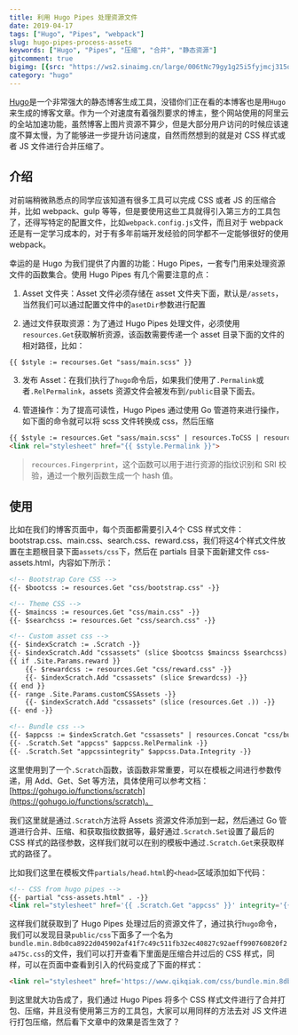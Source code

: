 ```yaml
---
title: 利用 Hugo Pipes 处理资源文件
date: 2019-04-17
tags: ["Hugo", "Pipes", "webpack"]
slug: hugo-pipes-process-assets
keywords: ["Hugo", "Pipes", "压缩", "合并", "静态资源"]
gitcomment: true
bigimg: [{src: "https://ws2.sinaimg.cn/large/006tNc79gy1g25i5fyjmcj315q0rtwnd.jpg", desc: "https://unsplash.com/photos/C87vfR6C_aE"}]
category: "hugo"
---
```


[Hugo](https://www.qikqiak.com/tags/hugo/)是一个非常强大的静态博客生成工具，没错你们正在看的本博客也是用`Hugo`来生成的博客文章。作为一个对速度有着强烈要求的博主，整个网站使用的阿里云的全站加速功能，虽然博客上图片资源不算少，但是大部分用户访问的时候应该速度不算太慢，为了能够进一步提升访问速度，自然而然想到的就是对 CSS 样式或者 JS 文件进行合并压缩了。

<!--more-->

## 介绍

对前端稍微熟悉点的同学应该知道有很多工具可以完成 CSS 或者 JS 的压缩合并，比如 webpack、gulp 等等，但是要使用这些工具就得引入第三方的工具包了，还得写特定的配置文件，比如`webpack.config.js`文件，而且对于 webpack 还是有一定学习成本的，对于有多年前端开发经验的同学都不一定能够很好的使用 webpack。

幸运的是 Hugo 为我们提供了内置的功能：Hugo Pipes，一套专门用来处理资源文件的函数集合。使用 Hugo Pipes 有几个需要注意的点：

1. Asset 文件夹：Asset 文件必须存储在 asset 文件夹下面，默认是`/assets`，当然我们可以通过配置文件中的`asetDir`参数进行配置

2. 通过文件获取资源：为了通过 Hugo Pipes 处理文件，必须使用`resources.Get`获取解析资源，该函数需要传递一个 asset 目录下面的文件的相对路径，比如：
```html
{{ $style := recourses.Get "sass/main.scss" }}
```

3. 发布 Asset：在我们执行了`hugo`命令后，如果我们使用了`.Permalink`或者`.RelPermalink`，assets 资源文件会被发布到`/public`目录下面去。
<!--adsense-text-->
4. 管道操作：为了提高可读性，Hugo Pipes 通过使用 Go 管道符来进行操作，如下面的命令就可以将 scss 文件转换成 css，然后压缩
```html
{{ $style := resources.Get "sass/main.scss" | resources.ToCSS | resources.Minify | resources.Fingerprint }}
<link rel="stylesheet" href="{{ $style.Permalink }}">
```

> `recources.Fingerprint`，这个函数可以用于进行资源的指纹识别和 SRI 校验，通过一个散列函数生成一个 hash 值。


## 使用
比如在我们的博客页面中，每个页面都需要引入4个 CSS 样式文件：bootstrap.css、main.css、search.css、reward.css，我们将这4个样式文件放置在主题根目录下面`assets/css`下，然后在 partials 目录下面新建文件 css-assets.html，内容如下所示：
```html
<!-- Bootstrap Core CSS -->
{{- $bootcss := resources.Get "css/bootstrap.css" -}}

<!-- Theme CSS -->
{{- $maincss := resources.Get "css/main.css" -}}
{{- $searchcss := resources.Get "css/search.css" -}}

<!-- Custom asset css -->
{{- $indexScratch := .Scratch -}}
{{- $indexScratch.Add "cssassets" (slice $bootcss $maincss $searchcss) -}}
{{ if .Site.Params.reward }}
    {{- $rewardcss := resources.Get "css/reward.css" -}}
    {{- $indexScratch.Add "cssassets" (slice $rewardcss) -}}
{{ end }}
{{- range .Site.Params.customCSSAssets -}}
    {{- $indexScratch.Add "cssassets" (slice (resources.Get .)) -}}
{{- end -}}

<!-- Bundle css -->
{{- $appcss := $indexScratch.Get "cssassets" | resources.Concat "css/bundle.css" | resources.Minify | resources.Fingerprint -}}
{{- .Scratch.Set "appcss" $appcss.RelPermalink -}}
{{- .Scratch.Set "appcssintegrity" $appcss.Data.Integrity -}}
```

这里使用到了一个`.Scratch`函数，该函数非常重要，可以在模板之间进行参数传递，用 Add、Get、Set 等方法，具体使用可以参考文档：[https://gohugo.io/functions/scratch](https://gohugo.io/functions/scratch)。

我们这里就是通过`.Scratch`方法将 Assets 资源文件添加到一起，然后通过 Go 管道进行合并、压缩、和获取指纹数据等，最好通过`.Scratch.Set`设置了最后的 CSS 样式的路径参数，这样我们就可以在别的模板中通过`.Scratch.Get`来获取样式的路径了。
<!--adsense-text-->
比如我们这里在模板文件`partials/head.html`的`<head>`区域添加如下代码：
```html
<!-- CSS from hugo pipes -->
{{- partial "css-assets.html" . -}}
<link rel="stylesheet" href='{{ .Scratch.Get "appcss" }}' integrity='{{ .Scratch.Get "appcssintegrity" }}'>
```

这样我们就获取到了 Hugo Pipes 处理过后的资源文件了，通过执行`hugo`命令，我们可以发现目录`public/css`下面多了一个名为`bundle.min.8db0ca8922d045902af41f7c49c511fb32ec40827c92aeff990760820f2a475c.css`的文件，我们可以打开查看下里面是压缩合并过后的 CSS 样式，同样，可以在页面中查看到引入的代码变成了下面的样式：
```html
<link rel="stylesheet" href='https://www.qikqiak.com/css/bundle.min.8db0ca8922d045902af41f7c49c511fb32ec40827c92aeff990760820f2a475c.css' integrity='sha256-jbDKiSLQRZAq9B98ScUR&#43;zLsQIJ8kq7/mQdggg8qR1w='>
```

到这里就大功告成了，我们通过 Hugo Pipes 将多个 CSS 样式文件进行了合并打包、压缩，并且没有使用第三方的工具包，大家可以用同样的方法去对 JS 文件进行打包压缩，然后看下文章中的效果是否生效了？


